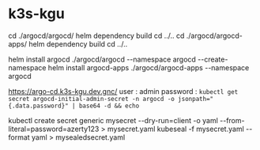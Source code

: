 # k3s-kgu

cd ./argocd/argocd/
helm dependency build
cd ../..
cd ./argocd/argocd-apps/
helm dependency build
cd ../..

helm install argocd ./argocd/argocd --namespace argocd --create-namespace
helm install argocd-apps ./argocd/argocd-apps --namespace argocd


https://argo-cd.k3s-kgu.dev.gnc/
user : admin
password : `kubectl get secret argocd-initial-admin-secret -n argocd -o jsonpath="{.data.password}" | base64 -d && echo`


kubectl create secret generic mysecret --dry-run=client  -o yaml --from-literal=password=azerty123 > mysecret.yaml
kubeseal -f mysecret.yaml --format yaml > mysealedsecret.yaml
